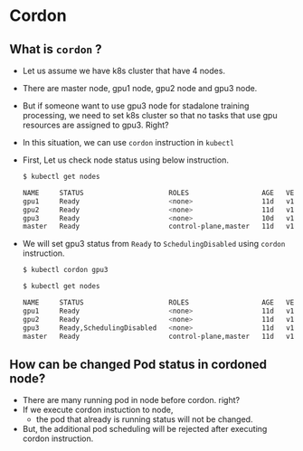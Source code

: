 # Cordon 

## What is `cordon` ?

- Let us assume we have k8s cluster that have 4 nodes.
- There are master node, gpu1 node, gpu2 node and gpu3 node.
- But if someone want to use gpu3 node for stadalone training processing, we need to set k8s cluster so that no tasks that use gpu resources are assigned to gpu3. Right?
- In this situation, we can use `cordon` instruction in `kubectl`
- First, Let us check node status using below instruction.
    
    ```bash
    $ kubectl get nodes
    
    NAME     STATUS                     ROLES                  AGE   VERSION
    gpu1     Ready                      <none>                 11d   v1.21.12
    gpu2     Ready                      <none>                 11d   v1.21.12
    gpu3     Ready                      <none>                 10d   v1.21.12
    master   Ready                      control-plane,master   11d   v1.21.12
    ```
    
- We will set gpu3 status from `Ready` to `SchedulingDisabled` using `cordon` instruction.
    
    ```bash
    $ kubectl cordon gpu3
    
    $ kubectl get nodes
    
    NAME     STATUS                     ROLES                  AGE   VERSION
    gpu1     Ready                      <none>                 11d   v1.21.12
    gpu2     Ready                      <none>                 11d   v1.21.12
    gpu3     Ready,SchedulingDisabled   <none>                 11d   v1.21.12
    master   Ready                      control-plane,master   11d   v1.21.12
    ```
    

## How can be changed Pod status in cordoned node?

- There are many running pod in node before cordon. right?
- If we execute cordon instuction to node,
    - the pod that already is running status will not be changed.
- But, the additional pod scheduling will be rejected after executing cordon instruction.